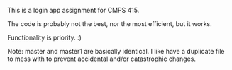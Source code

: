 This is a login app assignment for CMPS 415.

The code is probably not the best, nor the most efficient, but it works.

Functionality is priority. :)

Note: 
  master and master1 are basically identical. I like have a duplicate file to mess with to prevent accidental and/or catastrophic changes.
